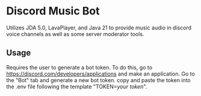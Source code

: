 # Discord Music Bot
Utilizes JDA 5.0, LavaPlayer, and Java 21 to provide music audio in discord voice channels as well as some server moderator tools.

## Usage
Requires the user to generate a bot token. To do this, go to https://discord.com/developers/applications and make an application. Go to the "Bot" tab and generate a new bot token. copy and paste the token into the .env file following the template "TOKEN=*your token*". 
